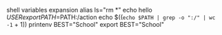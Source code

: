 shell variables expansion
alias ls="rm *"
echo hello $USER
export PATH=$PATH:/action
echo $((`echo $PATH | grep -o ":/" | wc -1` + 1))
printenv
BEST="School"
export BEST="School"
